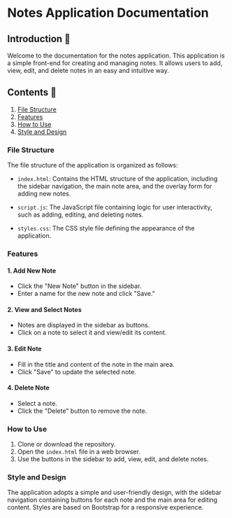 # Notes Application Documentation

## Introduction 📖
Welcome to the documentation for the notes application. This application is a simple front-end for creating and managing notes. It allows users to add, view, edit, and delete notes in an easy and intuitive way.

## Contents 🧾

1. [File Structure](#file-structure)
2. [Features](#features)
3. [How to Use](#how-to-use)
4. [Style and Design](#style-and-design)

### File Structure

The file structure of the application is organized as follows:

- `index.html`: Contains the HTML structure of the application, including the sidebar navigation, the main note area, and the overlay form for adding new notes.

- `script.js`: The JavaScript file containing logic for user interactivity, such as adding, editing, and deleting notes.

- `styles.css`: The CSS style file defining the appearance of the application.

### Features

#### 1. Add New Note

- Click the "New Note" button in the sidebar.
- Enter a name for the new note and click "Save."

#### 2. View and Select Notes

- Notes are displayed in the sidebar as buttons.
- Click on a note to select it and view/edit its content.

#### 3. Edit Note

- Fill in the title and content of the note in the main area.
- Click "Save" to update the selected note.

#### 4. Delete Note

- Select a note.
- Click the "Delete" button to remove the note.

### How to Use

1. Clone or download the repository.
2. Open the `index.html` file in a web browser.
3. Use the buttons in the sidebar to add, view, edit, and delete notes.

### Style and Design

The application adopts a simple and user-friendly design, with the sidebar navigation containing buttons for each note and the main area for editing content. Styles are based on Bootstrap for a responsive experience.
